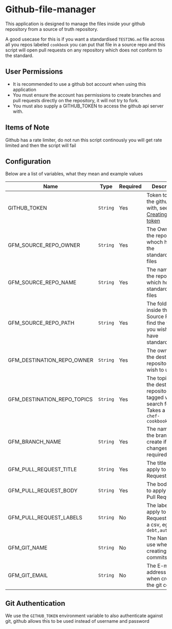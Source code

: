 # Github-file-manager

This application is designed to manage the files inside your github repository from a source of truth repository.

A good usecase for this is if you want a standardised `TESTING.md` file across all you repos labeled `cookbook` you can put that file in a source repo and this script will open pull requests on any repository which does not conform to the standard.

## User Permissions

- It is recommended to use a github bot account when using this application
- You must ensure the account has permissions to create branches and pull requests directly on the repository, it will not try to fork.
- You must also supply a GITHUB_TOKEN to access the github api server with.

## Items of Note

Github has a rate limiter, do not run this script continously you will get rate limited and then the script will fail

## Configuration

Below are a list of variables, what they mean and example values

| Name | Type | Required | Description |
|------|------|----------|-------------|
| GITHUB_TOKEN | `String` | Yes | Token to access the github api with, see [Creating a token](https://help.github.com/en/github/authenticating-to-github/creating-a-personal-access-token-for-the-command-line) |
| GFM_SOURCE_REPO_OWNER | `String` | Yes | The Owner of the repository whoch holds the standardised files |
| GFM_SOURCE_REPO_NAME | `String` | Yes | The name of the repository which holds the standardised files |
| GFM_SOURCE_REPO_PATH | `String` | Yes | The folder inside the Source Repo to find the files you wish to have standardised |
| GFM_DESTINATION_REPO_OWNER | `String` | Yes | The owner of the destination repositories you wish to update |
| GFM_DESTINATION_REPO_TOPICS | `String` | Yes | The topics that the destination repositories are tagged with to search for, Takes a csv, eg: `chef-cookbook,vscode`
| GFM_BRANCH_NAME | `String` | Yes | The name of the branch to create if changes are required |
| GFM_PULL_REQUEST_TITLE | `String` | Yes | The title to apply to the Pull Request |
| GFM_PULL_REQUEST_BODY | `String` | Yes | The body text to apply to the Pull Request |
| GFM_PULL_REQUEST_LABELS | `String` | No | The labels to apply to the Pull Request, Takes a csv, eg: `tech-debt,automated` |
| GFM_GIT_NAME | `String` | No | The Name to use when creating the git commits |
| GFM_GIT_EMAIL | `String` | No | The E-mail address to use when creating the git commits |

## Git Authentication

We use the `GITHUB_TOKEN` environment variable to also authenticate against git, github allows this to be used instead of username and password
